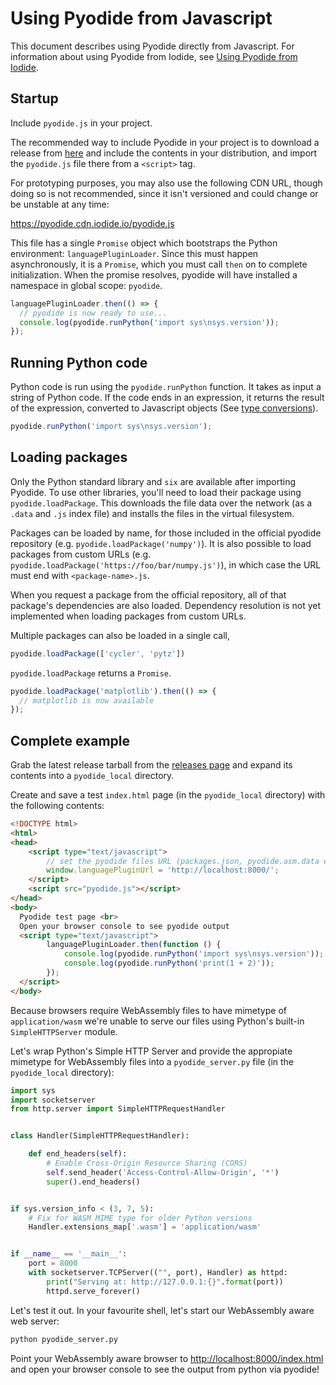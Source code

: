 # Using Pyodide from Javascript

This document describes using Pyodide directly from Javascript. For information
about using Pyodide from Iodide, see [Using Pyodide from
Iodide](using_pyodide_from_iodide.md).

## Startup

Include `pyodide.js` in your project.

The recommended way to include Pyodide in your project is to download a release
from [here](https://github.com/iodide-project/pyodide/releases) and include the
contents in your distribution, and import the `pyodide.js` file there from a
`<script>` tag.

For prototyping purposes, you may also use the following CDN URL, though doing
so is not recommended, since it isn't versioned and could change or be unstable
at any time:

  https://pyodide.cdn.iodide.io/pyodide.js

This file has a single `Promise` object which bootstraps the Python environment:
`languagePluginLoader`. Since this must happen asynchronously, it is a
`Promise`, which you must call `then` on to complete initialization. When the
promise resolves, pyodide will have installed a namespace in global scope:
`pyodide`.

```javascript
languagePluginLoader.then(() => {
  // pyodide is now ready to use...
  console.log(pyodide.runPython('import sys\nsys.version'));
});
```

## Running Python code

Python code is run using the `pyodide.runPython` function. It takes as input a
string of Python code. If the code ends in an expression, it returns the result
of the expression, converted to Javascript objects (See [type
conversions](type_conversions.md)).

```javascript
pyodide.runPython('import sys\nsys.version');
```

## Loading packages

Only the Python standard library and `six` are available after importing
Pyodide. To use other libraries, you'll need to load their package using
`pyodide.loadPackage`. This downloads the file data over the network (as a
`.data` and `.js` index file) and installs the files in the virtual filesystem.

Packages can be loaded by name, for those included in the official pyodide
repository (e.g. `pyodide.loadPackage('numpy')`). It is also possible to load
packages from custom URLs (e.g.
`pyodide.loadPackage('https://foo/bar/numpy.js')`), in which case the URL must
end with `<package-name>.js`.

When you request a package from the official repository, all of that package's
dependencies are also loaded. Dependency resolution is not yet implemented
when loading packages from custom URLs.

Multiple packages can also be loaded in a single call,
```js
pyodide.loadPackage(['cycler', 'pytz'])
```

`pyodide.loadPackage` returns a `Promise`.

```javascript
pyodide.loadPackage('matplotlib').then(() => {
  // matplotlib is now available
});
```

## Complete example

Grab the latest release tarball from the [releases
page](https://github.com/iodide-project/pyodide/releases/) and expand its
contents into a `pyodide_local` directory.

Create and save a test `index.html` page (in the `pyodide_local` directory)
with the following contents:
```html
<!DOCTYPE html>
<html>
<head>
    <script type="text/javascript">
        // set the pyodide files URL (packages.json, pyodide.asm.data etc)
        window.languagePluginUrl = 'http://localhost:8000/';
    </script>
    <script src="pyodide.js"></script>
</head>
<body>
  Pyodide test page <br>
  Open your browser console to see pyodide output
  <script type="text/javascript">
        languagePluginLoader.then(function () {
            console.log(pyodide.runPython('import sys\nsys.version'));
            console.log(pyodide.runPython('print(1 + 2)'));
        });
  </script>
</body>
```

Because browsers require WebAssembly files to have mimetype of
`application/wasm` we're unable to serve our files using Python's built-in
`SimpleHTTPServer` module.

Let's wrap Python's Simple HTTP Server and provide the appropiate mimetype for
WebAssembly files into a `pyodide_server.py` file (in the `pyodide_local`
directory):
```python
import sys
import socketserver
from http.server import SimpleHTTPRequestHandler


class Handler(SimpleHTTPRequestHandler):

    def end_headers(self):
        # Enable Cross-Origin Resource Sharing (CORS)
        self.send_header('Access-Control-Allow-Origin', '*')
        super().end_headers()


if sys.version_info < (3, 7, 5):
    # Fix for WASM MIME type for older Python versions
    Handler.extensions_map['.wasm'] = 'application/wasm'


if __name__ == '__main__':
    port = 8000
    with socketserver.TCPServer(("", port), Handler) as httpd:
        print("Serving at: http://127.0.0.1:{}".format(port))
        httpd.serve_forever()
```

Let's test it out.
In your favourite shell, let's start our WebAssembly aware web server:
```bash
python pyodide_server.py
```

Point your WebAssembly aware browser to
[http://localhost:8000/index.html](http://localhost:8000/index.html) and open
your browser console to see the output from python via pyodide!
